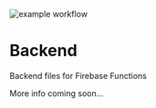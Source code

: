 ![example workflow](https://github.com/RuletapWeb/backend/actions/workflows/main.yml/badge.svg?branch=develop)
# Backend
Backend files for Firebase Functions

More info coming soon...
